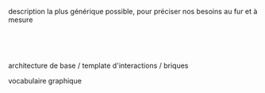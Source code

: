 description la plus générique possible, pour préciser nos besoins au fur et à mesure

​            

​      

 architecture de base / template d'interactions / briques



vocabulaire graphique